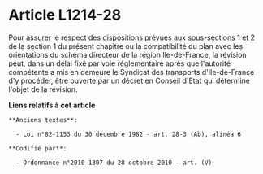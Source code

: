 # Article L1214-28

Pour assurer le respect des dispositions prévues aux sous-sections 1 et 2 de la section 1 du présent chapitre ou la
compatibilité du plan avec les orientations du schéma directeur de la région Ile-de-France, la révision peut, dans un délai
fixé par voie réglementaire après que l'autorité compétente a mis en demeure le Syndicat des transports d'Ile-de-France d'y
procéder, être ouverte par un décret en Conseil d'Etat qui détermine l'objet de la révision.

**Liens relatifs à cet article**

	**Anciens textes**:

	  - Loi n°82-1153 du 30 décembre 1982 - art. 28-3 (Ab), alinéa 6

	**Codifié par**:

	  - Ordonnance n°2010-1307 du 28 octobre 2010 - art. (V)
